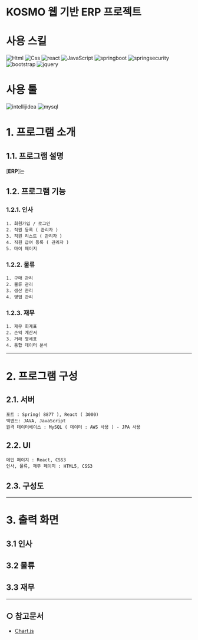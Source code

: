 KOSMO 웹 기반 ERP 프로젝트
======================

# 사용 스킬
<!-- <img alt="이미지 이름" src ="https://img.shields.io/badge/이미지 이름-색상 코드.svg?&style=for-the-badge&logo=이미지 이름&logoColor=로고 색상"/> -->
<img alt="Html" src ="https://img.shields.io/badge/HTML5-E34F26.svg?&style=for-the-badge&logo=HTML5&logoColor=white"/> <img alt="Css" src ="https://img.shields.io/badge/CSS3-1572B6.svg?&style=for-the-badge&logo=CSS3&logoColor=white"/> <img alt="react" src ="https://img.shields.io/badge/react-61DAFB.svg?&style=for-the-badge&logo=react&logoColor=black"/> <img alt="JavaScript" src ="https://img.shields.io/badge/JavaScriipt-F7DF1E.svg?&style=for-the-badge&logo=JavaScript&logoColor=black"/> <img alt="springboot" src ="https://img.shields.io/badge/springboot-6DB33F.svg?&style=for-the-badge&logo=springboot&logoColor=white"/> <img alt="springsecurity" src ="https://img.shields.io/badge/springsecurity-6DB33F.svg?&style=for-the-badge&logo=springsecurity&logoColor=white"/> <img alt="bootstrap" src ="https://img.shields.io/badge/bootstrap-7952B3.svg?&style=for-the-badge&logo=bootstrap&logoColor=white"/> <img alt="jquery" src ="https://img.shields.io/badge/jquery-0769AD.svg?&style=for-the-badge&logo=jquery&logoColor=white"/> 

# 사용 툴
<img alt="intellijidea" src ="https://img.shields.io/badge/intellijidea-000000.svg?&style=for-the-badge&logo=intellijidea&logoColor=white"/> <img alt="mysql" src ="https://img.shields.io/badge/mysql-4479A1.svg?&style=for-the-badge&logo=mysql&logoColor=white"/>

# 1. 프로그램 소개
## 1.1. 프로그램 설명
[**ERP**]는

## 1.2. 프로그램 기능
### 1.2.1. 인사
	1. 회원가입 / 로그인
    2. 직원 등록 ( 관리자 )
    3. 직원 리스트 ( 관리자 )
    4. 직원 급여 등록 ( 관리자 )
    5. 마이 페이지

### 1.2.2. 물류
	1. 구매 관리
	2. 물류 관리
    3. 생산 관리
    4. 영업 관리

### 1.2.3. 재무
	1. 재무 회계표
    2. 손익 계산서
    3. 거래 명세표
    4. 통합 데이터 분석

****
# 2. 프로그램 구성
## 2.1. 서버

```
포트 : Spring( 8877 ), React ( 3000)
백엔드: JAVA, JavaScript
원격 데이터베이스 : MySQL ( 데이터 : AWS 사용 ) - JPA 사용
```

## 2.2. UI

```
메인 페이지 : React, CSS3
인사, 물류, 재무 페이지 : HTML5, CSS3
```

## 2.3. 구성도

*****

# 3. 출력 화면
## 3.1 인사

## 3.2 물류

## 3.3 재무

*****

## ○ 참고문서
* [Chart.js](https://www.chartjs.org/docs/latest/)
